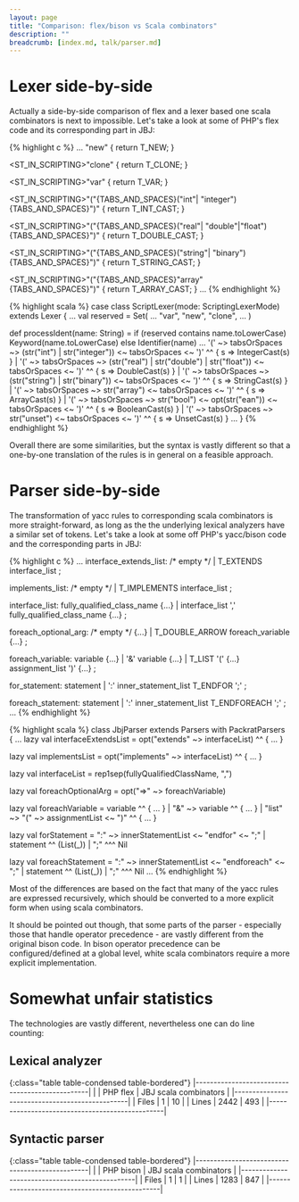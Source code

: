 ```yaml
---
layout: page
title: "Comparison: flex/bison vs Scala combinators"
description: ""
breadcrumb: [index.md, talk/parser.md]
---
```


# Lexer side-by-side

Actually a side-by-side comparison of flex and a lexer based one scala combinators is next to impossible. Let's take a look at some of PHP's flex code and its corresponding part in JBJ:

<div class="container">
<div class="col-xs-6">
{% highlight c %}
...
<ST_IN_SCRIPTING>"new" {
    return T_NEW;
}

<ST_IN_SCRIPTING>"clone" {
    return T_CLONE;
}

<ST_IN_SCRIPTING>"var" {
    return T_VAR;
}

<ST_IN_SCRIPTING>"("{TABS_AND_SPACES}("int"|
  "integer"){TABS_AND_SPACES}")" {
    return T_INT_CAST;
}

<ST_IN_SCRIPTING>"("{TABS_AND_SPACES}("real"|
  "double"|"float"){TABS_AND_SPACES}")" {
    return T_DOUBLE_CAST;
}

<ST_IN_SCRIPTING>"("{TABS_AND_SPACES}("string"|
  "binary"){TABS_AND_SPACES}")" {
    return T_STRING_CAST;
}

<ST_IN_SCRIPTING>"("{TABS_AND_SPACES}"array"
  {TABS_AND_SPACES}")" {
    return T_ARRAY_CAST;
}
...
{% endhighlight %}
</div>

<div class="col-xs-6">
{% highlight scala %}
case class ScriptLexer(mode: ScriptingLexerMode) 
                extends Lexer {
...
val reserved = Set( ... "var", "new", "clone", ... )

def processIdent(name: String) =
    if (reserved contains name.toLowerCase) 
      Keyword(name.toLowerCase) 
    else 
      Identifier(name)
...
'(' ~> tabsOrSpaces ~> (str("int") | str("integer")) 
    <~ tabsOrSpaces <~ ')' ^^ {
      s => IntegerCast(s) } 
| '(' ~> tabsOrSpaces ~> (str("real") | str("double")
        | str("float")) <~ tabsOrSpaces <~ ')' ^^ {
      s => DoubleCast(s) }
| '(' ~> tabsOrSpaces ~> (str("string") | 
         str("binary")) <~ tabsOrSpaces <~ ')' ^^ {
      s => StringCast(s) } 
| '(' ~> tabsOrSpaces ~> str("array") 
    <~ tabsOrSpaces <~ ')' ^^ {
      s => ArrayCast(s) } 
| '(' ~> tabsOrSpaces ~> str("bool") 
    <~ opt(str("ean")) <~ tabsOrSpaces <~ ')' ^^ {
      s => BooleanCast(s) } 
| '(' ~> tabsOrSpaces ~> str("unset") 
    <~ tabsOrSpaces <~ ')' ^^ {
      s => UnsetCast(s) }
...
}
{% endhighlight %}
</div>
</div>

Overall there are some similarities, but the syntax is vastly different so that a one-by-one translation of the rules is in general on a feasible approach.

# Parser side-by-side

The transformation of yacc rules to corresponding scala combinators is more straight-forward, as long as the the underlying lexical analyzers have a similar set of tokens. Let's take a look at some off PHP's yacc/bison code and the corresponding parts in JBJ:

<div class="container">
<div class="col-xs-6">
{% highlight c %}
...
interface_extends_list:
        /* empty */
    |   T_EXTENDS interface_list
;

implements_list:
        /* empty */
    |   T_IMPLEMENTS interface_list
;

interface_list:
        fully_qualified_class_name {...}
    |   interface_list ',' fully_qualified_class_name {...}
;

foreach_optional_arg:
        /* empty */                     {...}
    |   T_DOUBLE_ARROW foreach_variable {...}
;

foreach_variable:
        variable            {...}
    |   '&' variable        {...}
    |   T_LIST '(' {...} assignment_list ')' {...}
;

for_statement:
        statement
    |   ':' inner_statement_list T_ENDFOR ';'
;


foreach_statement:
        statement
    |   ':' inner_statement_list T_ENDFOREACH ';'
;
...
{% endhighlight %}
</div>

<div class="col-xs-6">
{% highlight scala %}
class JbjParser extends Parsers with PackratParsers {
...
lazy val interfaceExtendsList = 
  opt("extends" ~> interfaceList) ^^ { ... }

lazy val implementsList = 
  opt("implements" ~> interfaceList) ^^ { ... }

lazy val interfaceList = 
  rep1sep(fullyQualifiedClassName, ",")

lazy val foreachOptionalArg = 
  opt("=>" ~> foreachVariable)

lazy val foreachVariable =
  variable ^^ { ... } | 
  "&" ~> variable ^^ { ... } | 
  "list" ~> "(" ~> assignmentList <~ ")" ^^ { ... }

lazy val forStatement =
  ":" ~> innerStatementList <~ "endfor" <~ ";" | 
  statement ^^ (List(_)) | 
  ";" ^^^ Nil

lazy val foreachStatement =
  ":" ~> innerStatementList <~ "endforeach" <~ ";" | 
  statement ^^ (List(_)) | 
  ";" ^^^ Nil
...
{% endhighlight %}
</div>
</div>

Most of the differences are based on the fact that many of the yacc rules are expressed recursively, which should be converted to a more explicit form when using scala combinators.

It should be pointed out though, that some parts of the parser - especially those that handle operator precedence - are vastly different from the original bison code. In bison operator precedence can be configured/defined at a global level, white scala combinators require a more explicit implementation.

# Somewhat unfair statistics

The technologies are vastly different, nevertheless one can do line counting:

## Lexical analyzer

{:class="table table-condensed table-bordered"}
|------------------------------------------------|
|       | PHP flex   | JBJ scala combinators     |
|------------------------------------------------|
| Files | 1          | 10                        | 
| Lines | 2442       | 493                       | 
|------------------------------------------------|

## Syntactic parser

{:class="table table-condensed table-bordered"}
|------------------------------------------------|
|       | PHP bison  | JBJ scala combinators     |
|------------------------------------------------|
| Files | 1          | 1                         | 
| Lines | 1283       | 847                       | 
|------------------------------------------------|
